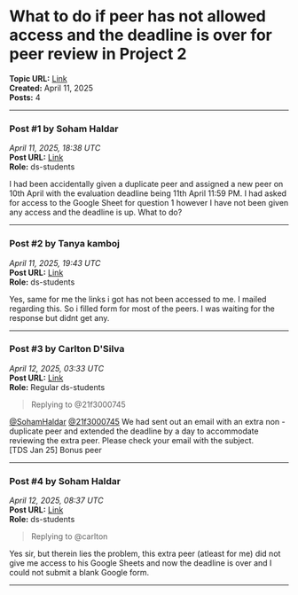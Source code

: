 # What to do if peer has not allowed access and the deadline is over for peer review in Project 2
**Topic URL:** [Link](https://discourse.onlinedegree.iitm.ac.in/t/what-to-do-if-peer-has-not-allowed-access-and-the-deadline-is-over-for-peer-review-in-project-2/172471)  
**Created:** April 11, 2025  
**Posts:** 4  

---

### Post #1 by **Soham Haldar**
*April 11, 2025, 18:38 UTC*  
**Post URL:** [Link](https://discourse.onlinedegree.iitm.ac.in/t/what-to-do-if-peer-has-not-allowed-access-and-the-deadline-is-over-for-peer-review-in-project-2/172471/1)  
**Role:**  ds-students

I had been accidentally given a duplicate peer and assigned a new peer on 10th April with the evaluation deadline being 11th April 11:59 PM. I had asked for access to the Google Sheet for question 1 however I have not been given any access and the deadline is up. What to do?

---

### Post #2 by **Tanya kamboj**
*April 11, 2025, 19:43 UTC*  
**Post URL:** [Link](https://discourse.onlinedegree.iitm.ac.in/t/what-to-do-if-peer-has-not-allowed-access-and-the-deadline-is-over-for-peer-review-in-project-2/172471/2)  
**Role:**  ds-students

Yes, same for me the links i got has not been accessed to me. I mailed regarding this. So i filled form for most of the peers. I was waiting for the response but didnt get any.

---

### Post #3 by **Carlton D'Silva**
*April 12, 2025, 03:33 UTC*  
**Post URL:** [Link](https://discourse.onlinedegree.iitm.ac.in/t/what-to-do-if-peer-has-not-allowed-access-and-the-deadline-is-over-for-peer-review-in-project-2/172471/3)  
**Role:** Regular ds-students
> Replying to @21f3000745

[@SohamHaldar](https://discourse.onlinedegree.iitm.ac.in/u/sohamhaldar) [@21f3000745](https://discourse.onlinedegree.iitm.ac.in/u/21f3000745) We had sent out an email with an extra non - duplicate peer and extended the deadline by a day to accommodate reviewing the extra peer. Please check your email with the subject.  
[TDS Jan 25] Bonus peer

---

### Post #4 by **Soham Haldar**
*April 12, 2025, 08:37 UTC*  
**Post URL:** [Link](https://discourse.onlinedegree.iitm.ac.in/t/what-to-do-if-peer-has-not-allowed-access-and-the-deadline-is-over-for-peer-review-in-project-2/172471/4)  
**Role:**  ds-students
> Replying to @carlton

Yes sir, but therein lies the problem, this extra peer (atleast for me) did not give me access to his Google Sheets and now the deadline is over and I could not submit a blank Google form.

---
